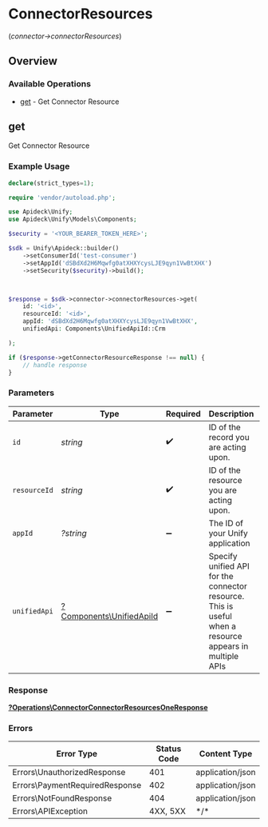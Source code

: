 # ConnectorResources
(*connector->connectorResources*)

## Overview

### Available Operations

* [get](#get) - Get Connector Resource

## get

Get Connector Resource

### Example Usage

```php
declare(strict_types=1);

require 'vendor/autoload.php';

use Apideck\Unify;
use Apideck\Unify\Models\Components;

$security = '<YOUR_BEARER_TOKEN_HERE>';

$sdk = Unify\Apideck::builder()
    ->setConsumerId('test-consumer')
    ->setAppId('dSBdXd2H6Mqwfg0atXHXYcysLJE9qyn1VwBtXHX')
    ->setSecurity($security)->build();



$response = $sdk->connector->connectorResources->get(
    id: '<id>',
    resourceId: '<id>',
    appId: 'dSBdXd2H6Mqwfg0atXHXYcysLJE9qyn1VwBtXHX',
    unifiedApi: Components\UnifiedApiId::Crm

);

if ($response->getConnectorResourceResponse !== null) {
    // handle response
}
```

### Parameters

| Parameter                                                                                               | Type                                                                                                    | Required                                                                                                | Description                                                                                             | Example                                                                                                 |
| ------------------------------------------------------------------------------------------------------- | ------------------------------------------------------------------------------------------------------- | ------------------------------------------------------------------------------------------------------- | ------------------------------------------------------------------------------------------------------- | ------------------------------------------------------------------------------------------------------- |
| `id`                                                                                                    | *string*                                                                                                | :heavy_check_mark:                                                                                      | ID of the record you are acting upon.                                                                   |                                                                                                         |
| `resourceId`                                                                                            | *string*                                                                                                | :heavy_check_mark:                                                                                      | ID of the resource you are acting upon.                                                                 |                                                                                                         |
| `appId`                                                                                                 | *?string*                                                                                               | :heavy_minus_sign:                                                                                      | The ID of your Unify application                                                                        | dSBdXd2H6Mqwfg0atXHXYcysLJE9qyn1VwBtXHX                                                                 |
| `unifiedApi`                                                                                            | [?Components\UnifiedApiId](../../Models/Components/UnifiedApiId.md)                                     | :heavy_minus_sign:                                                                                      | Specify unified API for the connector resource. This is useful when a resource appears in multiple APIs | crm                                                                                                     |

### Response

**[?Operations\ConnectorConnectorResourcesOneResponse](../../Models/Operations/ConnectorConnectorResourcesOneResponse.md)**

### Errors

| Error Type                     | Status Code                    | Content Type                   |
| ------------------------------ | ------------------------------ | ------------------------------ |
| Errors\UnauthorizedResponse    | 401                            | application/json               |
| Errors\PaymentRequiredResponse | 402                            | application/json               |
| Errors\NotFoundResponse        | 404                            | application/json               |
| Errors\APIException            | 4XX, 5XX                       | \*/\*                          |